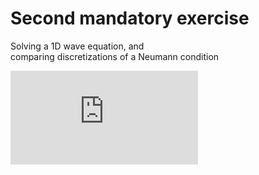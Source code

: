 # Second mandatory exercise


Solving a 1D wave equation, and  
comparing discretizations of a Neumann condition

![equation](http://latex.codecogs.com/gif.latex?u_%7Btt%7D%20%3D%20%28q%28x%29u_%7Bx%7D%29_%7Bx%7D%20&plus;%20f%28x%2Ct%29)
